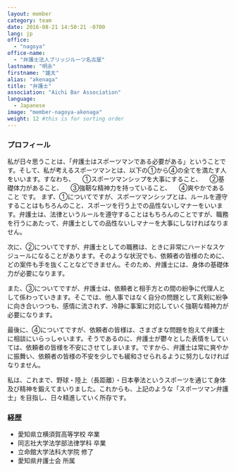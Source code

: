 ```yaml
---
layout: member
category: team
date: 2016-08-21 14:50:21 -0700
lang: jp
office:
  - "nagoya"
office-name:
  - "弁護士法人ブリッジルーツ名古屋"
lastname: "明永"
firstname: "雄太"
alias: "akenaga"
title: "弁護士"
association: "Aichi Bar Association"
language:
  - Japanese
image: "member-nagoya-akenaga"
weight: 12 #this is for sorting order
---
```


### プロフィール
私が日々思うことは、「弁護士はスポーツマンである必要がある」ということです。そして、私が考えるスポーツマンとは、以下の①から④の全てを満たす人をいいます。すなわち、
　①スポーツマンシップを大事にすること、
　②基礎体力があること、
　③強靭な精神力を持っていること、
　④爽やかであること
です。
まず、①についてですが、スポーツマンシップとは、ルールを遵守することはもちろんのこと、スポーツを行う上での品性ないしマナーをいいます。弁護士は、法律というルールを遵守することはもちろんのことですが、職務を行うにあたって、弁護士としての品性ないしマナーを大事にしなければなりません。

次に、②についてですが、弁護士としての職務は、ときに非常にハードなスケジュールになることがあります。そのような状況でも、依頼者の皆様のために、どの案件も手を抜くことなどできません。そのため、弁護士には、身体の基礎体力が必要になります。

また、③についてですが、弁護士は、依頼者と相手方との間の紛争に代理人として係わっていきます。そこでは、他人事ではなく自分の問題として真剣に紛争に向き合いつつも、感情に流されず、冷静に事案に対応していく強靭な精神力が必要になります。

最後に、④についてですが、依頼者の皆様は、さまざまな問題を抱えて弁護士に相談にいらっしゃいます。そうであるのに、弁護士が鬱々とした表情をしていては、依頼者の皆様を不安にさせてしまいます。ですから、弁護士は常に爽やかに振舞い、依頼者の皆様の不安を少しでも緩和させられるように努力しなければなりません。

私は、これまで、野球・陸上（長距離）・日本拳法というスポーツを通じて身体及び精神を鍛えてまいりました。これからも、上記のような「スポーツマン弁護士」を目指し、日々精進していく所存です。

### 経歴
- 愛知県立横須賀高等学校 卒業
- 同志社大学法学部法律学科 卒業
- 立命館大学法科大学院 修了
- 愛知県弁護士会 所属
